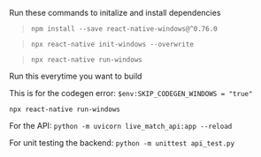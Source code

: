 Run these commands to initalize and install dependencies
>`npm install --save react-native-windows@^0.76.0`

>`npx react-native init-windows --overwrite`

>`npx react-native run-windows`


Run this everytime you want to build

This is for the codegen error: `$env:SKIP_CODEGEN_WINDOWS = "true"`


`npx react-native run-windows`

For the API: `python -m uvicorn live_match_api:app --reload`

For unit testing the backend: `python -m unittest api_test.py`
